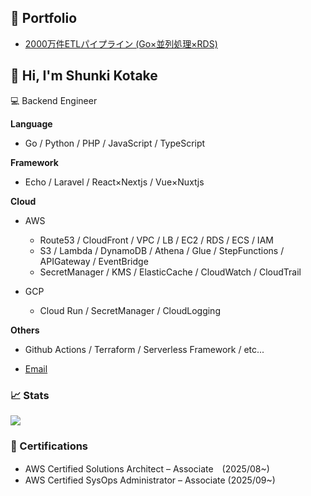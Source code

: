 ## 🔗 Portfolio
- [2000万件ETLパイプライン (Go×並列処理×RDS)](https://github.com/KETAKOM/my-output/tree/main/irori-server/cli/etl-worker)



## 👋 Hi, I'm Shunki Kotake

💻 Backend Engineer

**Language**
- Go / Python / PHP / JavaScript / TypeScript

**Framework**
- Echo / Laravel / React×Nextjs / Vue×Nuxtjs

**Cloud**
- AWS
  - Route53 / CloudFront / VPC / LB / EC2 / RDS / ECS / IAM
  - S3 / Lambda / DynamoDB / Athena / Glue / StepFunctions / APIGateway / EventBridge
  - SecretManager / KMS / ElasticCache / CloudWatch / CloudTrail

- GCP
  - Cloud Run / SecretManager / CloudLogging 

**Others**
- Github Actions / Terraform / Serverless Framework / etc...

- [Email](mailto:kotake.shunki@gmail.com)

### :chart_with_upwards_trend: Stats 
![](http://github-profile-summary-cards.vercel.app/api/cards/profile-details?username=KETAKOM&theme=gruvbox)

### 🏅 Certifications
- AWS Certified Solutions Architect – Associate　(2025/08~)
- AWS Certified SysOps Administrator – Associate (2025/09~)
